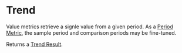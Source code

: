# Trend

Value metrics retrieve a signle value from a given period. As a [Period Metric](/metrics/period-metric.html), the sample period and comparison periods may be fine-tuned.

Returns a [Trend Result](/result-types/trend.html).